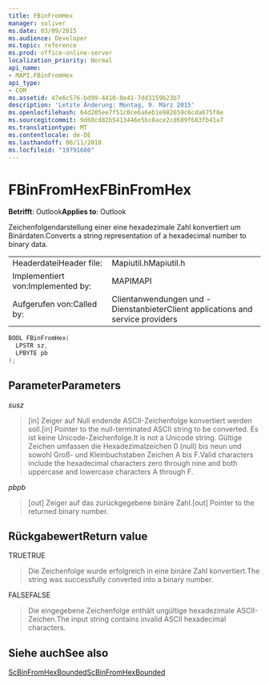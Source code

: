 ```yaml
---
title: FBinFromHex
manager: soliver
ms.date: 03/09/2015
ms.audience: Developer
ms.topic: reference
ms.prod: office-online-server
localization_priority: Normal
api_name:
- MAPI.FBinFromHex
api_type:
- COM
ms.assetid: 47e6c576-bd99-4410-8e41-7dd3159b23b7
description: 'Letzte Änderung: Montag, 9. März 2015'
ms.openlocfilehash: 64d205ee7f51c0ce6a6eb1e982659c6cda675f8e
ms.sourcegitcommit: 9d60cd82b5413446e5bc8ace2cd689f683fb41a7
ms.translationtype: MT
ms.contentlocale: de-DE
ms.lasthandoff: 06/11/2018
ms.locfileid: "19791680"
---
```

# <a name="fbinfromhex"></a><span data-ttu-id="89c8c-103">FBinFromHex</span><span class="sxs-lookup"><span data-stu-id="89c8c-103">FBinFromHex</span></span>

  
  
<span data-ttu-id="89c8c-104">**Betrifft**: Outlook</span><span class="sxs-lookup"><span data-stu-id="89c8c-104">**Applies to**: Outlook</span></span> 
  
<span data-ttu-id="89c8c-105">Zeichenfolgendarstellung einer eine hexadezimale Zahl konvertiert um Binärdaten.</span><span class="sxs-lookup"><span data-stu-id="89c8c-105">Converts a string representation of a hexadecimal number to binary data.</span></span> 
  
|||
|:-----|:-----|
|<span data-ttu-id="89c8c-106">Headerdatei</span><span class="sxs-lookup"><span data-stu-id="89c8c-106">Header file:</span></span>  <br/> |<span data-ttu-id="89c8c-107">Mapiutil.h</span><span class="sxs-lookup"><span data-stu-id="89c8c-107">Mapiutil.h</span></span>  <br/> |
|<span data-ttu-id="89c8c-108">Implementiert von:</span><span class="sxs-lookup"><span data-stu-id="89c8c-108">Implemented by:</span></span>  <br/> |<span data-ttu-id="89c8c-109">MAPI</span><span class="sxs-lookup"><span data-stu-id="89c8c-109">MAPI</span></span>  <br/> |
|<span data-ttu-id="89c8c-110">Aufgerufen von:</span><span class="sxs-lookup"><span data-stu-id="89c8c-110">Called by:</span></span>  <br/> |<span data-ttu-id="89c8c-111">Clientanwendungen und -Dienstanbieter</span><span class="sxs-lookup"><span data-stu-id="89c8c-111">Client applications and service providers</span></span>  <br/> |
   
```cpp
BOOL FBinFromHex(
  LPSTR sz,
  LPBYTE pb
);
```

## <a name="parameters"></a><span data-ttu-id="89c8c-112">Parameter</span><span class="sxs-lookup"><span data-stu-id="89c8c-112">Parameters</span></span>

 <span data-ttu-id="89c8c-113">_su_</span><span class="sxs-lookup"><span data-stu-id="89c8c-113">_sz_</span></span>
  
> <span data-ttu-id="89c8c-114">[in] Zeiger auf Null endende ASCII-Zeichenfolge konvertiert werden soll.</span><span class="sxs-lookup"><span data-stu-id="89c8c-114">[in] Pointer to the null-terminated ASCII string to be converted.</span></span> <span data-ttu-id="89c8c-115">Es ist keine Unicode-Zeichenfolge.</span><span class="sxs-lookup"><span data-stu-id="89c8c-115">It is not a Unicode string.</span></span> <span data-ttu-id="89c8c-116">Gültige Zeichen umfassen die Hexadezimalzeichen 0 (null) bis neun und sowohl Groß- und Kleinbuchstaben Zeichen A bis F.</span><span class="sxs-lookup"><span data-stu-id="89c8c-116">Valid characters include the hexadecimal characters zero through nine and both uppercase and lowercase characters A through F.</span></span>
    
 <span data-ttu-id="89c8c-117">_pb_</span><span class="sxs-lookup"><span data-stu-id="89c8c-117">_pb_</span></span>
  
> <span data-ttu-id="89c8c-118">[out] Zeiger auf das zurückgegebene binäre Zahl.</span><span class="sxs-lookup"><span data-stu-id="89c8c-118">[out] Pointer to the returned binary number.</span></span>
    
## <a name="return-value"></a><span data-ttu-id="89c8c-119">Rückgabewert</span><span class="sxs-lookup"><span data-stu-id="89c8c-119">Return value</span></span>

<span data-ttu-id="89c8c-120">TRUE</span><span class="sxs-lookup"><span data-stu-id="89c8c-120">TRUE</span></span> 
  
> <span data-ttu-id="89c8c-121">Die Zeichenfolge wurde erfolgreich in eine binäre Zahl konvertiert.</span><span class="sxs-lookup"><span data-stu-id="89c8c-121">The string was successfully converted into a binary number.</span></span> 
    
<span data-ttu-id="89c8c-122">FALSE</span><span class="sxs-lookup"><span data-stu-id="89c8c-122">FALSE</span></span> 
  
> <span data-ttu-id="89c8c-123">Die eingegebene Zeichenfolge enthält ungültige hexadezimale ASCII-Zeichen.</span><span class="sxs-lookup"><span data-stu-id="89c8c-123">The input string contains invalid ASCII hexadecimal characters.</span></span>
    
## <a name="see-also"></a><span data-ttu-id="89c8c-124">Siehe auch</span><span class="sxs-lookup"><span data-stu-id="89c8c-124">See also</span></span>



[<span data-ttu-id="89c8c-125">ScBinFromHexBounded</span><span class="sxs-lookup"><span data-stu-id="89c8c-125">ScBinFromHexBounded</span></span>](scbinfromhexbounded.md)


